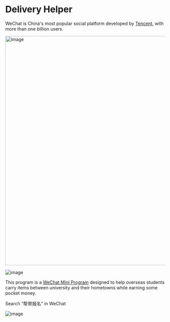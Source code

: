 # Delivery Helper

WeChat is China's most popular social platform developed by [Tencent](https://en.wikipedia.org/wiki/Tencent), with more than one billion users.

<img width="721" alt="image" src="https://user-images.githubusercontent.com/24925361/172896847-d2df0661-f634-4fce-bcea-d1b4fe26810f.png">

![image](https://user-images.githubusercontent.com/24925361/172895383-490fd897-9c52-46dd-9101-a68ec9fed77d.png)

This program is a [WeChat Mini Program](https://walkthechat.com/wechat-mini-programs-simple-introduction/) designed to help overseas students carry items between university and their hometowns while earning some pocket money.

Search “帮带报名” in WeChat

![image](https://user-images.githubusercontent.com/24925361/172892391-9eb09c6f-854e-465f-9155-397db35cfaf8.png)


